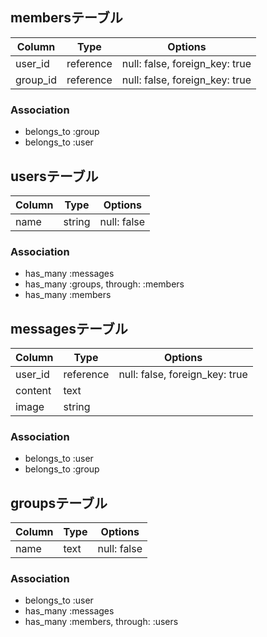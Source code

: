 ## membersテーブル
|Column|Type|Options|
|------|----|-------|
|user_id|reference|null: false, foreign_key: true|
|group_id|reference|null: false, foreign_key: true|

### Association
- belongs_to :group
- belongs_to :user

## usersテーブル
|Column|Type|Options|
|-----|-----|-----|
|name|string|null: false|

### Association
- has_many :messages
- has_many :groups, through: :members
- has_many :members

## messagesテーブル
|Column|Type|Options|
|-------|-----|------|
|user_id|reference|null: false,  foreign_key: true|
|content|text|
|image|string|

### Association
- belongs_to :user
- belongs_to :group

## groupsテーブル
|Column|Type|Options|
|-------|-----|------|
|name|text|null: false|

### Association
- belongs_to :user
- has_many :messages
- has_many :members, through: :users

